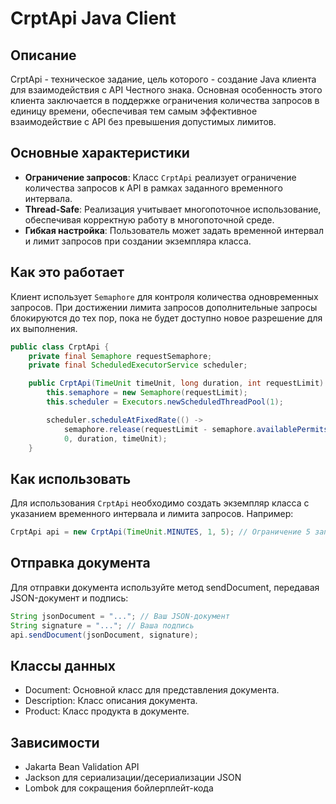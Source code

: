# CrptApi Java Client

## Описание
CrptApi - техническое задание, цель которого - создание Java клиента для взаимодействия с API Честного знака. Основная особенность этого клиента заключается в поддержке ограничения количества запросов в единицу времени, обеспечивая тем самым эффективное взаимодействие с API без превышения допустимых лимитов.

## Основные характеристики
- **Ограничение запросов**: Класс `CrptApi` реализует ограничение количества запросов к API в рамках заданного временного интервала.
- **Thread-Safe**: Реализация учитывает многопоточное использование, обеспечивая корректную работу в многопоточной среде.
- **Гибкая настройка**: Пользователь может задать временной интервал и лимит запросов при создании экземпляра класса.

## Как это работает
Клиент использует `Semaphore` для контроля количества одновременных запросов. При достижении лимита запросов дополнительные запросы блокируются до тех пор, пока не будет доступно новое разрешение для их выполнения.

```java
public class CrptApi {
    private final Semaphore requestSemaphore;
    private final ScheduledExecutorService scheduler;

    public CrptApi(TimeUnit timeUnit, long duration, int requestLimit) {
        this.semaphore = new Semaphore(requestLimit);
        this.scheduler = Executors.newScheduledThreadPool(1);

        scheduler.scheduleAtFixedRate(() -> 
            semaphore.release(requestLimit - semaphore.availablePermits()),
            0, duration, timeUnit);
    }
```


## Как использовать
Для использования `CrptApi` необходимо создать экземпляр класса с указанием временного интервала и лимита запросов. Например:

```java
CrptApi api = new CrptApi(TimeUnit.MINUTES, 1, 5); // Ограничение 5 запросов в минуту
```

## Отправка документа
Для отправки документа используйте метод sendDocument, передавая JSON-документ и подпись:

```java
String jsonDocument = "..."; // Ваш JSON-документ
String signature = "..."; // Ваша подпись
api.sendDocument(jsonDocument, signature);
```

## Классы данных
- Document: Основной класс для представления документа.
- Description: Класс описания документа.
- Product: Класс продукта в документе.

## Зависимости
- Jakarta Bean Validation API
- Jackson для сериализации/десериализации JSON
- Lombok для сокращения бойлерплейт-кода
